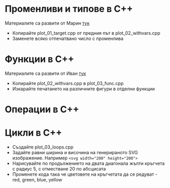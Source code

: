 # Променливи и типове в C++
Материалите са развити от Марин [тук](variablesAndTypesCpp.md)
 - Копирайте plot_01_target.cpp от предния път в plot_02_withvars.cpp
 - Заменете всяко отпечатвано число с променлива
# Функции в C++

Материалите са развити от Иван [тук](functions.md)
 - Копирайте plot_02_withvars.cpp в plot_03_func.cpp
 - Изкарайте печатането на различните фигури в отделни функции

# Операции в C++

# Цикли в C++

 - Създайте plot_03_loops.cpp
 - Задайте равни ширина и височина на генерираното SVG изображение. Например `<svg width="200" height="200">`
 - Нарисувайте по продължението на двата диагонала жълти кръгчета с радиус 5, с отместване 20 по абсцисата
 - Променете кода така че цветовете на кръгчетата да се редуват - red, green, blue, yellow
